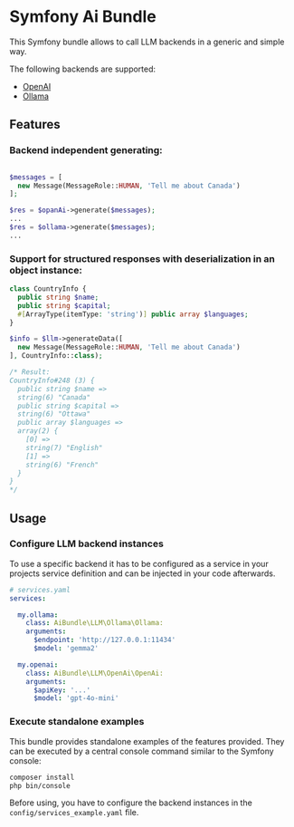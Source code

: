 # Symfony Ai Bundle
This Symfony bundle allows to call LLM backends in a generic and simple way.

The following backends are supported:
- [OpenAI](https://openai.com/)
- [Ollama](https://ollama.ai/)

## Features

### Backend independent generating:
```php

$messages = [
  new Message(MessageRole::HUMAN, 'Tell me about Canada')
];

$res = $opanAi->generate($messages);
...
$res = $ollama->generate($messages);
...
```

### Support for structured responses with deserialization in an object instance:
```php
class CountryInfo {
  public string $name;
  public string $capital;
  #[ArrayType(itemType: 'string')] public array $languages; 
}

$info = $llm->generateData([
  new Message(MessageRole::HUMAN, 'Tell me about Canada')
], CountryInfo::class);

/* Result:
CountryInfo#248 (3) {
  public string $name =>
  string(6) "Canada"
  public string $capital =>
  string(6) "Ottawa"
  public array $languages =>
  array(2) {
    [0] =>
    string(7) "English"
    [1] =>
    string(6) "French"
  }
}
*/
```

## Usage

### Configure LLM backend instances
To use a specific backend it has to be configured as a service in your projects service definition and can be injected in your code afterwards.

```yaml
# services.yaml
services:

  my.ollama:
    class: AiBundle\LLM\Ollama\Ollama:
    arguments:
      $endpoint: 'http://127.0.0.1:11434'
      $model: 'gemma2'

  my.openai:
    class: AiBundle\LLM\OpenAi\OpenAi:
    arguments:
      $apiKey: '...'
      $model: 'gpt-4o-mini'
```

### Execute standalone examples
This bundle provides standalone examples of the features provided.
They can be executed by a central console command similar to the Symfony console:

```bash
composer install
php bin/console 
```

Before using, you have to configure the backend instances in the `config/services_example.yaml` file.
